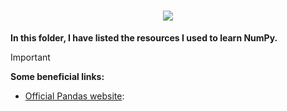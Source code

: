 <h1 align="center">
    <img src="https://pandas.pydata.org/static/img/pandas_white.svg" />
</h1>

**In this folder, I have listed the resources I used to learn NumPy.**

>[!IMPORTANT]
>**Some beneficial links:**

- [Official Pandas website](https://pandas.pydata.org/docs/index.html):